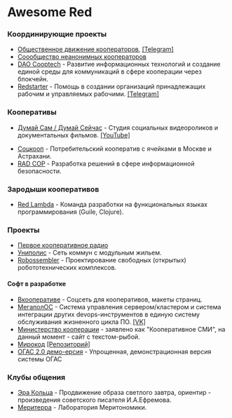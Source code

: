 # Awesome Red

### Координирующие проекты
- [Общественное движение кооператоров](https://t.me/ruscoop), [[Telegram]](https://t.me/coopclub)
- [Соообщество неанонимных кооператоров](https://boosty.to/surmatmg)
- [DAO Cooptech](https://t.me/cooptech) - Развитие информационных технологий и создание единой среды для коммуникаций в сфере кооперации через блокчейн.
- [Redstarter](https://redstarter.ru/) -  Помощь в создании организаций принадлежащих рабочим и управляемых рабочими. [[Telegram]](https://t.me/vivacooperation)

### Кооперативы
- [Думай Сам / Думай Сейчас](https://boosty.to/yhinkyourself) - Студия социальных видеороликов и документальных фильмов. [[YouTube]](https://www.youtube.com/channel/UCalD8p9-KemFd8AQfS6mmVA)
<!-- - [Клуб Умных Покупателей](https://taplink.cc/_mapc9999) - Совместные закупки в Иваново. -->
- [Соцкооп](https://соцкооп.рф/about) - Потребительский кооператив с ячейками в Москве и Астрахани.
- [RAD COP](https://radcop.online/) - Разработка решений в сфере информационной безопасности.

### Зародыши кооперативов
- [Red Lambda](https://t.me/denis_shirshov) - Команда разработки на функциональных языках программирования (Guile, Clojure).

### Проекты
- [Первое кооперативное радио](https://redstarter.ru/projects/Pervoe_kooperativnoe_radio/)
- [Униполис](https://redstarter.ru/projects/set_kommun_s_modulnym_gilem/) - Сеть коммун с модульным жильем.
- [Robossembler](https://robossembler.org/) - Проектирование свободных (открытых) робототехнических комплексов.

#### Софт в разработке
- [Вкооперативе](http://cooptech.hypercube.su/) - Соцсеть для кооперативов, макеты страниц.
- [МегаполОС](https://redstarter.ru/projects/MegapolOS/) - Система управления сервером/кластером и система интеграции других devops-инструментов в единую систему обслуживания жизненного цикла ПО. [[VK]](https://vk.com/protopia.home)
- [Министерство кооперации](https://минкооп.рф/) - заявлено как "Кооперативное СМИ", на данный момент - сайт с текстом-рыбой.
- [Мирокод](https://pulsdel.ru) [[Репозиторий]](https://pulsdel.ru/MIROCOD)
- [ОГАС 2.0 демо-ерсия](https://www.ogasdemo.ru/) -  Упрощенная, демонстрационная версия системы ОГАС

### Клубы общения
- [Эра Кольца](https://vk.com/public205854839) - Продвижение образа светлого завтра, ориентир - произведения советского писателя И.А.Ефремова.
- [Меритерра](https://t.me/meritterra01) - Лаборатория Меритономики.
